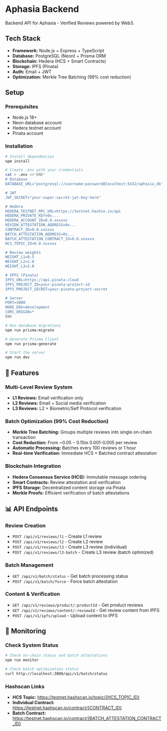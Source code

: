 # Aphasia Backend

Backend API for Aphasia - Verified Reviews powered by Web3.

## Tech Stack

- **Framework:** Node.js + Express + TypeScript
- **Database:** PostgreSQL (Neon) + Prisma ORM
- **Blockchain:** Hedera (HCS + Smart Contracts)
- **Storage:** IPFS (Pinata)
- **Auth:** Email + JWT
- **Optimization:** Merkle Tree Batching (99% cost reduction)

## Setup

### Prerequisites

- Node.js 18+
- Neon database account
- Hedera testnet account
- Pinata account

### Installation
```bash
# Install dependencies
npm install

# Create .env with your credentials
cat > .env <<'ENV'
# Database
DATABASE_URL="postgresql://username:password@localhost:5432/aphasia_db"

# JWT
JWT_SECRET="your-super-secret-jwt-key-here"

# Hedera
HEDERA_TESTNET_RPC_URL=https://testnet.hashio.io/api
HEDERA_PRIVATE_KEY=0x...
HEDERA_ACCOUNT_ID=0.0.xxxxxx
REVIEW_ATTESTATION_ADDRESS=0x...
CONTRACT_ID=0.0.xxxxxx
BATCH_ATTESTATION_ADDRESS=0x...
BATCH_ATTESTATION_CONTRACT_ID=0.0.xxxxxx
HCS_TOPIC_ID=0.0.xxxxxx

# Review weights
WEIGHT_L1=0.5
WEIGHT_L2=1.0
WEIGHT_L3=2.0

# IPFS (Pinata)
IPFS_URL=https://api.pinata.cloud
IPFS_PROJECT_ID=your-pinata-project-id
IPFS_PROJECT_SECRET=your-pinata-project-secret

# Server
PORT=3000
NODE_ENV=development
CORS_ORIGIN=*
ENV

# Run database migrations
npm run prisma:migrate

# Generate Prisma Client
npm run prisma:generate

# Start the server
npm run dev
```

## 🚀 Features

### Multi-Level Review System
- **L1 Reviews:** Email verification only
- **L2 Reviews:** Email + Social media verification  
- **L3 Reviews:** L2 + Biometric/Self Protocol verification

### Batch Optimization (99% Cost Reduction)
- **Merkle Tree Batching:** Groups multiple reviews into single on-chain transaction
- **Cost Reduction:** From ~$0.05-0.15 to ~$0.001-0.005 per review
- **Automatic Processing:** Batches every 100 reviews or 1 hour
- **Real-time Verification:** Immediate HCS + Batched contract attestation

### Blockchain Integration
- **Hedera Consensus Service (HCS):** Immutable message ordering
- **Smart Contracts:** Review attestation and verification
- **IPFS Storage:** Decentralized content storage via Pinata
- **Merkle Proofs:** Efficient verification of batch attestations

## 📊 API Endpoints

### Review Creation
- `POST /api/v1/reviews/l1` - Create L1 review
- `POST /api/v1/reviews/l2` - Create L2 review  
- `POST /api/v1/reviews/l3` - Create L3 review (individual)
- `POST /api/v1/reviews/l3-batch` - Create L3 review (batch optimized)

### Batch Management
- `GET /api/v1/batch/status` - Get batch processing status
- `POST /api/v1/batch/force` - Force batch attestation

### Content & Verification
- `GET /api/v1/reviews/product/:productId` - Get product reviews
- `GET /api/v1/reviews/content/:reviewId` - Get review content from IPFS
- `POST /api/v1/ipfs/upload` - Upload content to IPFS

## 🔧 Monitoring

### Check System Status
```bash
# Check on-chain status and batch attestations
npm run monitor

# Check batch optimization status
curl http://localhost:3000/api/v1/batch/status
```

### Hashscan Links
- **HCS Topic:** https://testnet.hashscan.io/topic/{HCS_TOPIC_ID}
- **Individual Contract:** https://testnet.hashscan.io/contract/{CONTRACT_ID}
- **Batch Contract:** https://testnet.hashscan.io/contract/{BATCH_ATTESTATION_CONTRACT_ID}
